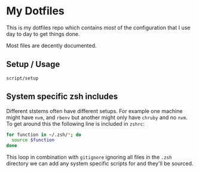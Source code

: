 # My Dotfiles

This is my dotfiles repo which contains *most* of the configuration that I use
day to day to get things done.

Most files are decently documented.

## Setup / Usage

```
script/setup
```

## System specific zsh includes

Different ststems often have different setups. For example one machine might
have `nvm`, and `rbenv` but another might only have `chruby` and no `nvm`. To
get around this the following line is included in `zshrc`:

```bash
for function in ~/.zsh/*; do
  source $function
done
```

This loop in combination with `gitignore` ignoring all files in the `.zsh`
directory we can add any system specific scripts for and they'll be sourced.
